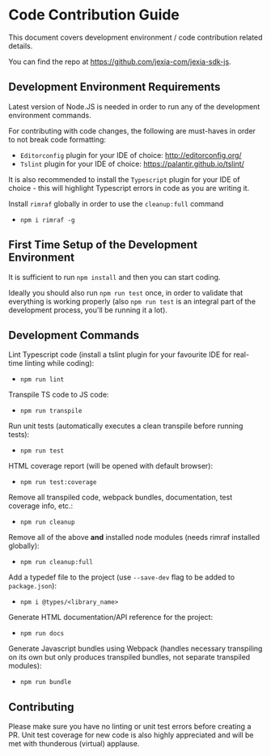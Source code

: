 # Code Contribution Guide

This document covers development environment / code contribution related details.

You can find the repo at https://github.com/jexia-com/jexia-sdk-js.

## Development Environment Requirements

Latest version of Node.JS is needed in order to run any of the development environment commands.

For contributing with code changes, the following are must-haves in order to not break code formatting:
  - `Editorconfig` plugin for your IDE of choice: http://editorconfig.org/
  - `Tslint` plugin for your IDE of choice: https://palantir.github.io/tslint/

It is also recommended to install the `Typescript` plugin for your IDE of choice - this will highlight Typescript errors in code as you are writing it.

Install `rimraf` globally in order to use the `cleanup:full` command
- `npm i rimraf -g`

## First Time Setup of the Development Environment
It is sufficient to run `npm install` and then you can start coding.

Ideally you should also run `npm run test` once, in order to validate that everything is working properly (also `npm run test` is an integral part of the development process, you'll be running it a lot).

## Development Commands
Lint Typescript code (install a tslint plugin for your favourite IDE for real-time linting while coding):
- `npm run lint`

Transpile TS code to JS code:
- `npm run transpile`

Run unit tests (automatically executes a clean transpile before running tests):
- `npm run test`

HTML coverage report (will be opened with default browser):
- `npm run test:coverage`

Remove all transpiled code, webpack bundles, documentation, test coverage info, etc.:
- `npm run cleanup`

Remove all of the above **and** installed node modules (needs rimraf installed globally):
- `npm run cleanup:full`

Add a typedef file to the project (use `--save-dev` flag to be added to `package.json`):
- `npm i @types/<library_name>`

Generate HTML documentation/API reference for the project:
- `npm run docs`

Generate Javascript bundles using Webpack (handles necessary transpiling on its own but only produces transpiled bundles, not separate transpiled modules):

- `npm run bundle`

## Contributing

Please make sure you have no linting or unit test errors before creating a PR. Unit test coverage for new code is also highly appreciated and will be met with thunderous (virtual) applause.
